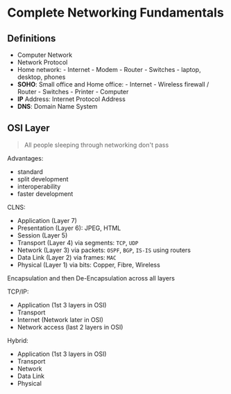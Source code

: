 # Complete Networking Fundamentals

## Definitions

- Computer Network
- Network Protocol
- Home network: - Internet - Modem - Router - Switches - laptop, desktop, phones
- **SOHO**: Small office and Home office: - Internet - Wireless firewall / Router - Switches - Printer - Computer
- **IP** Address: Internet Protocol Address
- **DNS**: Domain Name System

## OSI Layer

> All people sleeping through networking don't pass

Advantages:

- standard
- split development
- interoperability
- faster development

CLNS:

- Application (Layer 7)
- Presentation (Layer 6): JPEG, HTML
- Session (Layer 5)
- Transport (Layer 4) via segments: `TCP`, `UDP`
- Network (Layer 3) via packets: `OSPF`, `BGP`, `IS-IS` using routers
- Data Link (Layer 2) via frames: `MAC`
- Physical (Layer 1) via bits: Copper, Fibre, Wireless

Encapsulation and then De-Encapsulation across all layers

TCP/IP:

- Application (1st 3 layers in OSI)
- Transport
- Internet (Network later in OSI)
- Network access (last 2 layers in OSI)

Hybrid:

- Application (1st 3 layers in OSI)
- Transport
- Network
- Data Link
- Physical
